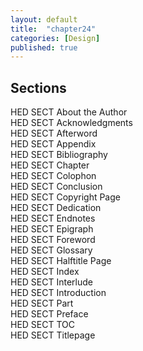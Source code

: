 ```yaml
---
layout: default
title:  "chapter24"
categories: [Design]
published: true
---
```


<section class="hwprsubsectionstart" data-hederis-type="hwprsubsectionstart" id="pKSP91HvK" data-type="subsection"><h1 data-hederis-type="hblktitle" class="hblktitle" id="pJNDaEUco">Sections</h1>
    <dl class="hwprdef-liststart" data-hederis-type="hwprdef-liststart" id="pVNOCNSNk"><dt data-hederis-type="hblkdefterm" class="hblkdefterm" id="p9XxIl4mY">HED SECT About the Author</dt>
    <dt data-hederis-type="hblkdefterm" class="hblkdefterm" id="pzo76OzXm">HED SECT Acknowledgments</dt>
    <dt data-hederis-type="hblkdefterm" class="hblkdefterm" id="p7dFoANNV">HED SECT Afterword</dt>
    <dt data-hederis-type="hblkdefterm" class="hblkdefterm" id="pMpUviU8v">HED SECT Appendix</dt>
    <dt data-hederis-type="hblkdefterm" class="hblkdefterm" id="p1Aa9l871">HED SECT Bibliography</dt>
    <dt data-hederis-type="hblkdefterm" class="hblkdefterm" id="p05dyIi2j">HED SECT Chapter</dt>
    <dt data-hederis-type="hblkdefterm" class="hblkdefterm" id="pNRRJthpx">HED SECT Colophon</dt>
    <dt data-hederis-type="hblkdefterm" class="hblkdefterm" id="p7bwQ6DHX">HED SECT Conclusion</dt>
    <dt data-hederis-type="hblkdefterm" class="hblkdefterm" id="psl6QJKjy">HED SECT Copyright Page</dt>
    <dt data-hederis-type="hblkdefterm" class="hblkdefterm" id="peGi2Qffm">HED SECT Dedication</dt>
    <dt data-hederis-type="hblkdefterm" class="hblkdefterm" id="p7Z47QrCh">HED SECT Endnotes</dt>
    <dt data-hederis-type="hblkdefterm" class="hblkdefterm" id="paig7Wy9B">HED SECT Epigraph</dt>
    <dt data-hederis-type="hblkdefterm" class="hblkdefterm" id="p4e2Q6BT5">HED SECT Foreword</dt>
    <dt data-hederis-type="hblkdefterm" class="hblkdefterm" id="pg55msNIm">HED SECT Glossary</dt>
    <dt data-hederis-type="hblkdefterm" class="hblkdefterm" id="pdl9PWI5b">HED SECT Halftitle Page</dt>
    <dt data-hederis-type="hblkdefterm" class="hblkdefterm" id="pRMjUDbfm">HED SECT Index</dt>
    <dt data-hederis-type="hblkdefterm" class="hblkdefterm" id="pDjxxAzQq">HED SECT Interlude</dt>
    <dt data-hederis-type="hblkdefterm" class="hblkdefterm" id="pFxn68yMs">HED SECT Introduction</dt>
    <dt data-hederis-type="hblkdefterm" class="hblkdefterm" id="p98UbnyVm">HED SECT Part</dt>
    <dt data-hederis-type="hblkdefterm" class="hblkdefterm" id="pfuPqaH4x">HED SECT Preface</dt>
    <dt data-hederis-type="hblkdefterm" class="hblkdefterm" id="pOMotoo8u">HED SECT TOC</dt>
    <dt data-hederis-type="hblkdefterm" class="hblkdefterm" id="pbMF8JZd4">HED SECT Titlepage</dt>
    </dl>
    </section>
    